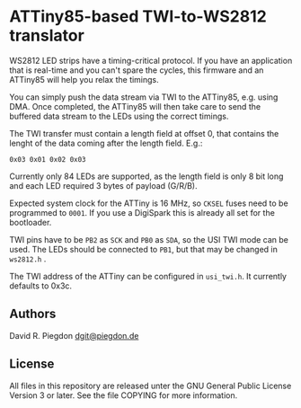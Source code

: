 <!-- vim: fo=a tw=80 colorcolumn=80 syntax=markdown :
-->

ATTiny85-based TWI-to-WS2812 translator
=======================================

WS2812 LED strips have a timing-critical protocol. If you have an application
that is real-time and you can't spare the cycles, this firmware and an ATTiny85
will help you relax the timings.

You can simply push the data stream via TWI to the ATTiny85, e.g. using DMA.
Once completed, the ATTiny85 will then take care to send the buffered data
stream to the LEDs using the correct timings.

The TWI transfer must contain a length field at offset 0, that contains the
lenght of the data coming after the length field. E.g.:

`0x03 0x01 0x02 0x03`

Currently only 84 LEDs are supported, as the length field is only 8 bit long and
each LED required 3 bytes of payload (G/R/B).

Expected system clock for the ATTiny is 16 MHz, so `CKSEL` fuses need to be
programmed to `0001`. If you use a DigiSpark this is already all set for the
bootloader.

TWI pins have to be `PB2` as `SCK` and `PB0` as `SDA`, so the USI TWI mode can
be used. The LEDs should be connected to `PB1`, but that may be changed in
`ws2812.h` .

The TWI address of the ATTiny can be configured in `usi_twi.h`. It currently
defaults to 0x3c.

Authors
-------

David R. Piegdon <dgit@piegdon.de>


License
-------

All files in this repository are released unter the GNU General Public License
Version 3 or later. See the file COPYING for more information.

